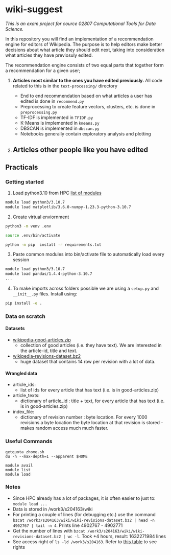 # wiki-suggest
*This is an exam project for cource 02807 Computational Tools for Data Science.*

In this repository you will find an implementation of a recommendation engine for editors of Wikipedia. The purpose is to help editors make better decisions about what article they should edit next, taking into consideration what articles they have previosuly edited.

The recommendation engine consists of two equal parts that together form a recommendation for a given user;
1. **Articles most similar to the ones you have edited previously.** 
    All code related to this is in the `text-processing/` directory
    - End to end recommendation based on what articles a user has edited is done in `recommend.py`
    - Preprocessing to create feature vectors, clusters, etc. is done in `preprocessing.py`
    - TF-IDF is implemented in `TFIDF.py`
    - K-Means is implemented in `kmeans.py`
    - DBSCAN is implemented in `dbscan.py`
    - Notebooks generally contain exploratory analysis and plotting

2. **Articles other people like you have edited**
    - 


## Practicals

### Getting started

1. Load python3.10 from HPC [list of modules](https://www.hpc.dtu.dk/?page_id=282)
```bash
module load python3/3.10.7
module load matplotlib/3.6.0-numpy-1.23.3-python-3.10.7
```
2. Create virtual enviornment
```bash
python3 -m venv .env
```
```bash
source .env/bin/activate
```
```bash
python -m pip  install -r requirements.txt
```

3. Paste common modules into bin/activate file to automatically load every session
```bash
module load python3/3.10.7
module load pandas/1.4.4-python-3.10.7
...
```

4. To make imports across folders possible we are using a `setup.py` and `__init__.py` files. Install using:
```bash
pip install -e .
```

### Data on scratch
#### Datasets
- [wikipedia-good-articles.zip](https://www.kaggle.com/datasets/jacksoncrow/wikipedia-multimodal-dataset-of-good-articles/data)
    - collection of good articles (i.e. they have text). We are interested in the article-id, title and text.
- [wikipedia-revisions-dataset.bz2](https://snap.stanford.edu/data/wiki-meta.html)
    - huge dataset that contains 14 row per revision with a lot of data.
#### Wrangled data
- article_ids:
    - list of ids for every article that has text (i.e. is in good-articles.zip)
- article_texts:
    - dictionary of article_id : title + text, for every article that has text (i.e. is in good-articles.zip)
- index_file:
    - dictionary of revision number : byte location. For every 1000 revisions a byte location the byte location at that revision is stored - makes random access much much faster.

### Useful Commands

```
getquota_zhome.sh
du -h --max-depth=1 --apparent $HOME
```
```
module avail
module list
module load
```
### Notes
- Since HPC already has a lot of packages, it is often easier to just to: ```module load ...``` 
- Data is stored in /work3/s204163/wiki
- For printing a couple of lines (for debugging etc.) use the command ```bzcat /work3/s204163/wiki/wiki-revisions-dataset.bz2 | head -n 4902767 | tail -n 4```. Prints line 4902767 - 4902771
- Get the number of lines with ```bzcat /work3/s204163/wiki/wiki-revisions-dataset.bz2 | wc -l```. Took +4 hours, result: 1632271984 lines
- See access right of ```ls -ld /work3/s204163```. Refer to [this table](https://askubuntu.com/a/409104) to see rights
